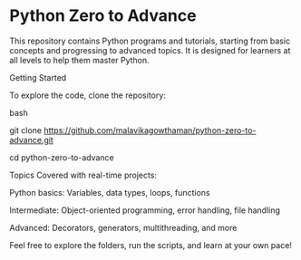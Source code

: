 # Python Zero to Advance

This repository contains Python programs and tutorials, starting from basic concepts and progressing to advanced topics. It is designed for learners at all levels to help them master Python.

Getting Started

To explore the code, clone the repository:

bash

git clone https://github.com/malavikagowthaman/python-zero-to-advance.git

cd python-zero-to-advance

Topics Covered with real-time projects: 

Python basics: Variables, data types, loops, functions

Intermediate: Object-oriented programming, error handling, file handling

Advanced: Decorators, generators, multithreading, and more

Feel free to explore the folders, run the scripts, and learn at your own pace!
